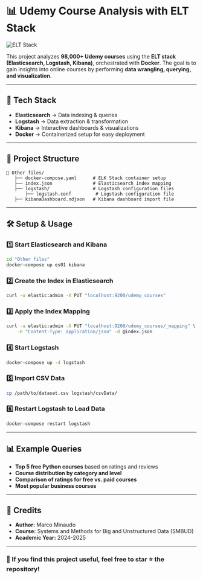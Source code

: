 # 📊 Udemy Course Analysis with ELT Stack

![ELT Stack](https://upload.wikimedia.org/wikipedia/commons/thumb/7/7d/ELK_Stack.png/500px-ELK_Stack.png)

This project analyzes **98,000+ Udemy courses** using the **ELT stack (Elasticsearch, Logstash, Kibana)**, orchestrated with **Docker**. The goal is to gain insights into online courses by performing **data wrangling, querying, and visualization**.

---

## 🚀 Tech Stack
- **Elasticsearch** → Data indexing & queries
- **Logstash** → Data extraction & transformation
- **Kibana** → Interactive dashboards & visualizations
- **Docker** → Containerized setup for easy deployment

---

## 📂 Project Structure
```
📂 Other files/
   ├── docker-compose.yaml      # ELK Stack container setup
   ├── index.json               # Elasticsearch index mapping
   ├── logstash/                # Logstash configuration files
       ├── logstash.conf         # Logstash configuration file
   ├── kibanaDashboard.ndjson   # Kibana dashboard import file
```

---

## 🛠️ Setup & Usage
### 1️⃣ Start Elasticsearch and Kibana
```bash
cd "Other files"
docker-compose up es01 kibana
```

### 2️⃣ Create the Index in Elasticsearch
```bash
curl -u elastic:admin -X PUT "localhost:9200/udemy_courses"
```

### 3️⃣ Apply the Index Mapping
```bash
curl -u elastic:admin -X PUT "localhost:9200/udemy_courses/_mapping" \
    -H "Content-Type: application/json" -d @index.json
```

### 4️⃣ Start Logstash
```bash
docker-compose up -d logstash
```

### 5️⃣ Import CSV Data
```bash
cp /path/to/dataset.csv logstash/csvData/
```

### 6️⃣ Restart Logstash to Load Data
```bash
docker-compose restart logstash
```

---

## 📊 Example Queries
- **Top 5 free Python courses** based on ratings and reviews
- **Course distribution by category and level**
- **Comparison of ratings for free vs. paid courses**
- **Most popular business courses**

---

## 📜 Credits
- **Author:** Marco Minaudo
- **Course:** Systems and Methods for Big and Unstructured Data (SMBUD)
- **Academic Year:** 2024-2025

---

### 🌟 If you find this project useful, feel free to star ⭐ the repository!
